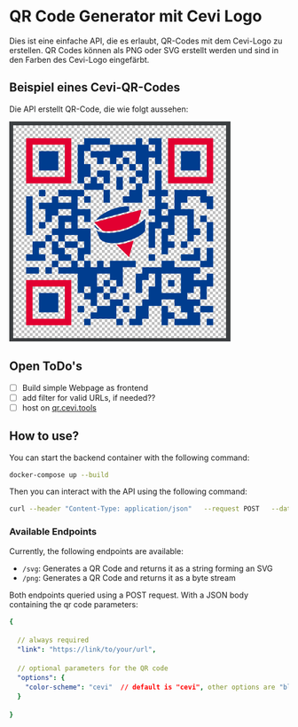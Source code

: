 # QR Code Generator mit Cevi Logo

Dies ist eine einfache API, die es erlaubt, QR-Codes mit dem Cevi-Logo zu erstellen.
QR Codes können als PNG oder SVG erstellt werden und sind in den Farben des Cevi-Logo eingefärbt.

## Beispiel eines Cevi-QR-Codes

Die API erstellt QR-Code, die wie folgt aussehen:

![Beispiel QR Code](./docu/example_qr_code.png)

## Open ToDo's

- [ ] Build simple Webpage as frontend
- [ ] add filter for valid URLs, if needed??
- [ ] host on [qr.cevi.tools](qr.cevi.tools)

## How to use?

You can start the backend container with the following command:

```bash 
docker-compose up --build
```

Then you can interact with the API using the following command:

```bash
curl --header "Content-Type: application/json"   --request POST   --data '{"link":"https://cevi.ch"}'   http://localhost:5000/svg > logo.svg
```

### Available Endpoints

Currently, the following endpoints are available:

- `/svg`: Generates a QR Code and returns it as a string forming an SVG
- `/png`: Generates a QR Code and returns it as a byte stream

Both endpoints queried using a POST request. With a JSON body containing the qr code parameters:

```yaml
{
  
  // always required
  "link": "https://link/to/your/url", 
  
  // optional parameters for the QR code
  "options": {
    "color-scheme": "cevi"  // default is "cevi", other options are "black" and "white"
  }
  
}
```
